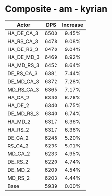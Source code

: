 # Composite - am - kyrian
| Actor | DPS | Increase |
|---|:---:|:---:|
|HA_DE_CA_3|6500|9.45%|
|HA_RS_CA_3|6478|9.08%|
|HA_DE_RS_3|6476|9.04%|
|HA_DE_MD_3|6469|8.92%|
|HA_MD_RS_3|6452|8.64%|
|DE_RS_CA_3|6381|7.44%|
|DE_MD_CA_3|6372|7.28%|
|MD_RS_CA_3|6365|7.17%|
|HA_CA_2|6340|6.76%|
|HA_DE_2|6340|6.75%|
|DE_MD_RS_3|6340|6.74%|
|HA_MD_2|6317|6.36%|
|HA_RS_2|6317|6.36%|
|DE_CA_2|6248|5.20%|
|RS_CA_2|6236|5.01%|
|MD_CA_2|6233|4.95%|
|DE_RS_2|6220|4.74%|
|DE_MD_2|6209|4.54%|
|MD_RS_2|6203|4.44%|
|Base|5939|0.00%|
